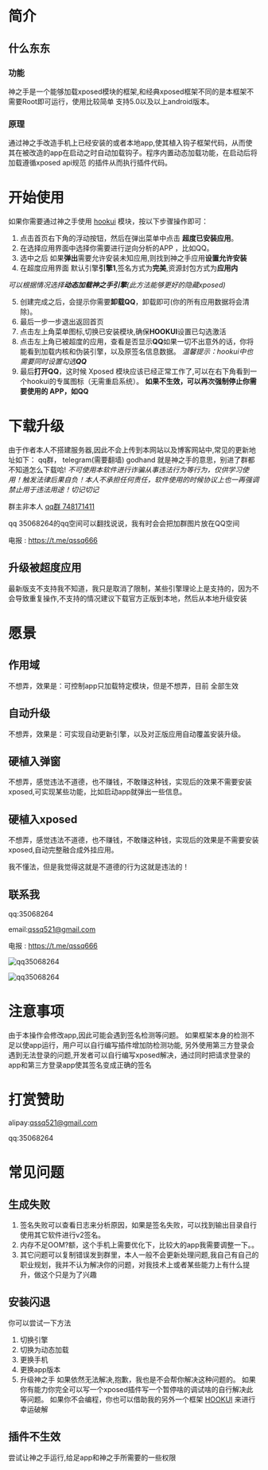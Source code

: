 # 简介

## 什么东东
### 功能
神之手是一个能够加载xposed模块的框架,和经典xposed框架不同的是本框架不需要Root即可运行，使用比较简单
支持5.0以及以上android版本。
### 原理
通过神之手改造手机上已经安装的或者本地app,使其植入钩子框架代码，从而使其在被改造的app在启动之时自动加载钩子。程序内置动态加载功能，在启动后将加载遵循xposed api规范 的插件从而执行插件代码。





# 开始使用


如果你需要通过神之手使用 [hookui](https://hookui.lozn.top) 模块，按以下步骤操作即可：

1. 点击首页右下角的浮动按钮，然后在弹出菜单中点击 **超度已安装应用**。
2. 在选择应用界面中选择你需要进行逆向分析的APP ，比如QQ。
3. 选中之后 如果**弹出**需要允许安装未知应用,则找到神之手应用**设置允许安装**
4. 在超度应用界面 默认引擎**引擎1**,签名方式为**完美**,资源封包方式为**应用内**

*可以根据情况选择**动态加载神之手引擎**(此方法能够更好的隐藏xposed)*

5. 创建完成之后，会提示你需要**卸载QQ**，卸载即可(你的所有应用数据将会清除)。
6. 最后一步一步退出返回首页
7. 点击左上角菜单图标,切换已安装模块,确保**HOOKUI**设置已勾选激活
8. 点击左上角已被超度的应用，查看是否显示**QQ**如果一切不出意外的话，你将能看到加载内核和伪装引擎，以及原签名信息数据。
   *温馨提示：hookui中也需要同时设置勾选**QQ***
9. 最后**打开QQ**，这时候 Xposed 模块应该已经正常工作了,可以在右下角看到一个hookui的专属图标（无需重启系统）。
   **如果不生效，可以再次强制停止你需要使用的 APP，如QQ**




# 下载升级
由于作者本人不搭建服务器,因此不会上传到本网站以及博客网站中,常见的更新地址如下：
qq群， telegram(需要翻墙)
godhand 就是神之手的意思，别进了群都不知道怎么下载哈!
*不可使用本软件进行诈骗从事违法行为等行为，仅供学习使用！触发法律后果自负！本人不承担任何责任，软件使用的时候协议上也一再强调禁止用于违法用途！切记切记*

群主非本人
[qq群 748171411](https://jq.qq.com/?_wv=1027&k=voeyhUxG)


qq 35068264的qq空间可以翻找说说，我有时会会把加群图片放在QQ空间

电报 : https://t.me/qssq666

## 升级被超度应用
最新版支不支持我不知道，我只是取消了限制，某些引擎理论上是支持的，因为不会导致重复操作,不支持的情况建议下载官方正版到本地，然后从本地升级安装

# 愿景
## 作用域
不想弄，效果是：可控制app只加载特定模块，但是不想弄，目前 全部生效
## 自动升级
不想弄，效果是：可实现自动更新引擎，以及对正版应用自动覆盖安装升级。

## 硬植入弹窗
不想弄，感觉违法不道德，也不赚钱，不敢赚这种钱，实现后的效果不需要安装xposed,可实现某些功能，比如启动app就弹出一些信息。
## 硬植入xposed
不想弄，感觉违法不道德，也不赚钱，不敢赚这种钱，实现后的效果是不需要安装xposed,自动完整融合成外挂应用。

我不懂法，但是我觉得这就是不道德的行为这就是违法的！ 
## 联系我

qq:35068264

email:qssq521@gmail.com

电报 : https://t.me/qssq666



![qq35068264](pic/wechat.png)

![qq35068264](pic/qq.png)


# 注意事项

由于本操作会修改app,因此可能会遇到签名检测等问题。 如果框架本身的检测不足以使app运行，用户可以自行编写插件增加防检测功能,
另外使用第三方登录会遇到无法登录的问题,开发者可以自行编写xposed解决，通过同时把请求登录的app和第三方登录app使其签名变成正确的签名
# 打赏赞助

 alipay:qssq521@gmail.com
 
 qq:35068264
 

# 常见问题
## 生成失败

1. 签名失败可以查看日志来分析原因，如果是签名失败，可以找到输出目录自行使用其它软件进行v2签名。
2. 内存不足OOM?额，这个手机上需要优化下，比较大的app我需要调整一下。。
3. 其它问题可以复制错误发到群里，本人一般不会更新处理问题,我自己有自己的职业规划，我并不认为解决你的问题，对我技术上或者某些能力上有什么提升，做这个只是为了兴趣


## 安装闪退
你可以尝试一下方法
1. 切换引擎
2. 切换为动态加载
3. 更换手机
4. 更换app版本
6. 升级神之手
如果依然无法解决,抱歉，我也是不会帮你解决这种问题的。
如果你有能力你完全可以写一个xposed插件写一个暂停啥的调试啥的自行解决此等问题。
如果你不会编程，你也可以借助我的另外一个框架 [HOOKUI](https://hookui.lozn.top) 来进行幸运破解


## 插件不生效

尝试让神之手运行,给足app和神之手所需要的一些权限


